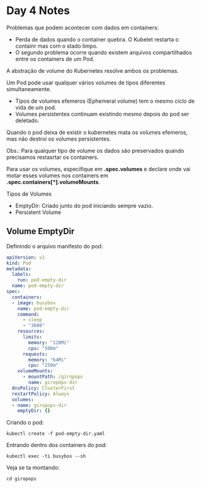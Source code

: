 # Day 4 Notes

Problemas que podem acontecer com dados em containers:
- Perda de dados quando o container quebra. O Kubelet restarta o containr mas com o stado limpo.
- O segundo problema ocorre quando existem arquivos compartilhados entre os containers de um Pod.

A abstração de volume do Kubernetes resolve ambos os problemas.

Um Pod pode usar qualquer vários volumes de tipos diferentes simultaneamente.

- Tipos de volumes efemeros (Ephemeral volume) tem o mesmo ciclo de vida de um pod.
- Volumes persistentes continuam existindo mesmo depois do pod ser deletado.

Quando o pod deixa de existir o kubernetes mata os volumes efemeros, mas não destroí os volumes persistentes.

Obs.: Para qualquer tipo de volume os dados são preservados quando precisamos restasrtar os containers.

Para usar os volumes, especifique em **.spec.volumes** e declare onde vai motar esses volumes nos containers em **.spec.containers[*].volumeMounts**.

Tipos de Volumes
- EmptyDir: Criado junto do pod iniciando sempre vazio.
- Persistent Volume

## Volume EmptyDir

Definindo o arquivo manifesto do pod:

```yaml
apiVersion: v1
kind: Pod
metadata:
  labels:
    run: pod-empty-dir
  name: pod-empty-dir
spec:
  containers:
  - image: busybox
    name: pod-empty-dir
    command:
      - sleep
      - "3600"
    resources:
      limits:
        memory: "128Mi"
        cpu: "500m"
      requests:
        memory: "64Mi"
        cpu: "250m"
    volumeMounts:
      - mountPath: /giropops
        name: giropops-dir
  dnsPolicy: ClusterFirst
  restartPolicy: Always
  volumes:
  - name: giropops-dir
    emptyDir: {}
```

Criando o pod:

```
kubectl create -f pod-empty-dir.yaml
```

Entrando dentro dos containers do pod:

```
kubectl exec -ti busybox --sh
```

Veja se ta montando:

```
cd giropops
```


